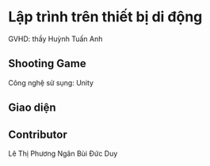 # Lập trình trên thiết bị di động

GVHD: thầy Huỳnh Tuấn Anh

## Shooting Game

Công nghệ sử sụng: Unity

## Giao diện


## Contributor
Lê Thị Phương Ngân
Bùi Đức Duy
